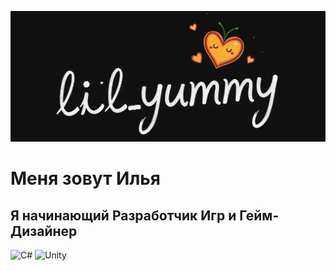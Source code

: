 ![Header](https://github.com/lilYummy228/lilYummy228/blob/main/Assets/Title.jpg)

# Меня зовут Илья
## Я начинающий Разработчик Игр и Гейм-Дизайнер

![C#](https://img.shields.io/badge/-C%23-6600ff?style=for-the-badge&logo=)
![Unity](https://img.shields.io/badge/-Unity-090909?style=for-the-badge&logo=unity)